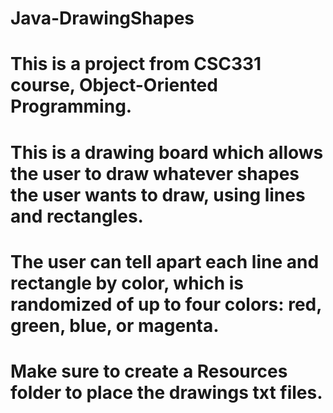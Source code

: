 # Java-DrawingShapes
# This is a project from CSC331 course, Object-Oriented Programming.
# This is a drawing board which allows the user to draw whatever shapes the user wants to draw, using lines and rectangles.
# The user can tell apart each line and rectangle by color, which is randomized of up to four colors: red, green, blue, or magenta.
# Make sure to create a Resources folder to place the drawings txt files.

